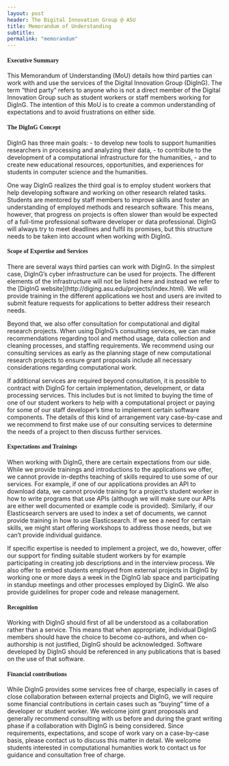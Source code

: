```yaml
---
layout: post
header: The Digital Innovation Group @ ASU
title: Memorandum of Understanding
subtitle:
permalink: "memorandum"
---
```


<h4 style="font-family:Garamond; text-transform: none;"> Executive Summary</h4>
This Memorandum of Understanding (MoU) details how third parties can work with and use the services of the Digital Innovation Group (DigInG). The term “third party” refers to anyone who is not a direct member of the Digital Innovation Group such as student workers or staff members working for DigInG. The intention of this MoU is to create a common understanding of expectations and to avoid frustrations on either side.

<h4 style="font-family:Garamond; text-transform: none;">The DigInG Concept</h4>
DigInG has three main goals:
-	to develop new tools to support humanities researchers in processing and analyzing their data, 
-	to contribute to the development of a computational infrastructure for the humanities, 
-	and to create new educational resources, opportunities, and experiences for students in computer science and the humanities.

One way DigInG realizes the third goal is to employ student workers that help developing software and working on other research related tasks. Students are mentored by staff members to improve skills and foster an understanding of employed methods and research software. This means, however, that progress on projects is often slower than would be expected of a full-time professional software developer or data professional. DigInG will always try to meet deadlines and fulfil its promises, but this structure needs to be taken into account when working with DigInG.


<h4 style="font-family:Garamond; text-transform: none;">Scope of Expertise and Services</h4>
There are several ways third parties can work with DigInG. In the simplest case, DigInG’s cyber infrastructure can be used for projects. The different elements of the infrastructure will not be listed here and instead we refer to the [DigInG website](http://diging.asu.edu/projects/index.html). We will provide training in the different applications we host and users are invited to submit feature requests for applications to better address their research needs.

Beyond that, we also offer consultation for computational and digital research projects. When using DigInG’s consulting services, we can make recommendations regarding tool and method usage, data collection and cleaning processes, and staffing requirements. We recommend using our consulting services as early as the planning stage of new computational research projects to ensure grant proposals include all necessary considerations regarding computational work.

If additional services are required beyond consultation, it is possible to contract with DigInG for certain implementation, development, or data processing services. This includes but is not limited to buying the time of one of our student workers to help with a computational project or paying for some of our staff developer’s time to implement certain software components. The details of this kind of arrangement vary case-by-case and we recommend to first make use of our consulting services to determine the needs of a project to then discuss further services.


<h4 style="font-family:Garamond; text-transform: none;">Expectations and Trainings</h4>
When working with DigInG, there are certain expectations from our side. While we provide trainings and introductions to the applications we offer, we cannot provide in-depths teaching of skills required to use some of our services. For example, if one of our applications provides an API to download data, we cannot provide training for a project’s student worker in how to write programs that use APIs (although we will make sure our APIs are either well documented or example code is provided). Similarly, if our Elasticsearch servers are used to index a set of documents, we cannot provide training in how to use Elasticsearch. If we see a need for certain skills, we might start offering workshops to address those needs, but we can’t provide individual guidance.

If specific expertise is needed to implement a project, we do, however, offer our support for finding suitable student workers by for example participating in creating job descriptions and in the interview process. We also offer to embed students employed from external projects in DigInG by working one or more days a week in the DigInG lab space and participating in standup meetings and other processes employed by DigInG. We also provide guidelines for proper code and release management.

<h4 style="font-family:Garamond; text-transform: none;">Recognition</h4>
Working with DigInG should first of all be understood as a collaboration rather than a service. This means that when appropriate, individual DigInG members should have the choice to become co-authors, and when co-authorship is not justified, DigInG should be acknowledged. Software developed by DigInG should be referenced in any publications that is based on the use of that software.

<h4 style="font-family:Garamond; text-transform: none;">Financial contributions</h4>
While DigInG provides some services free of charge, especially in cases of close collaboration between external projects and DigInG, we will require some financial contributions in certain cases such as “buying” time of a developer or student worker. We welcome joint grant proposals and generally recommend consulting with us before and during the grant writing phase if a collaboration with DigInG is being considered. Since requirements, expectations, and scope of work vary on a case-by-case basis, please contact us to discuss this matter in detail. We welcome students interested in computational humanities work to contact us for guidance and consultation free of charge.  

